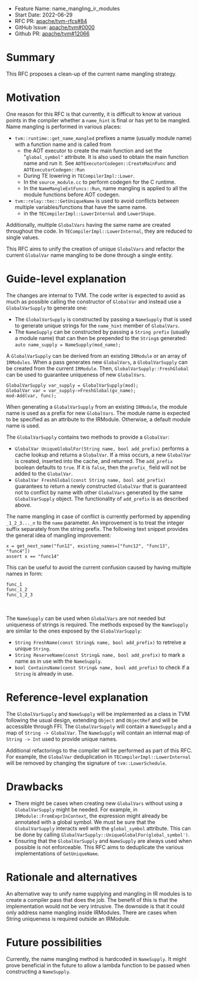 - Feature Name: name_mangling_ir_modules
- Start Date: 2022-06-29
- RFC PR: [apache/tvm-rfcs#84](https://github.com/apache/tvm-rfcs/pull/84)
- GitHub Issue: [apache/tvm#0000](https://github.com/apache/tvm/issues/0000)
- Github PR: [apache/tvm#12066](https://github.com/apache/tvm/pull/12066)

# Summary
[summary]: #summary

This RFC proposes a clean-up of the current name mangling strategy.

# Motivation
[motivation]: #motivation

One reason for this RFC is that currently, it is difficult to know at various points in the compiler whether a `name_hint` is final or has yet to be mangled.  Name mangling is performed in various places:

- `tvm::runtime::get_name_mangled` prefixes a name (usually module name) with a function name and is called from
    - the AOT executor to create the main function and set the "`global_symbol"` attribute. It is also used to obtain the main function name and run it. See `AOTExecutorCodegen::CreateMainFunc` and `AOTExecutorCodegen::Run`
    - During TE lowering in `TECompilerImpl::Lower`.
    - In the `source_module.cc` to perform codegen for the C runtime.
    - In the `NameMangleExtFuncs::Run`, name mangling is applied to all the module functions before AOT codegen.
- `tvm::relay::tec::GetUniqueName` is used to avoid conflicts between multiple variables/functions that have the same name.
    - in the `TECompilerImpl::LowerInternal` and `LowerShape`.

Additionally, multiple `GlobalVars` having the same name are created throughout the code. In `TECompilerImpl::LowerInternal`, they are reduced to single values.

This RFC aims to unify the creation of unique `GlobalVars` and refactor the current `GlobalVar` name mangling to be done through a single entity. 

# Guide-level explanation
[guide-level-explanation]: #guide-level-explanation

The changes are internal to TVM. 
The code writer is expected to avoid as much as possible calling the constructor of `GlobalVar` and instead use a `GlobalVarSupply` to generate one:
- The `GlobalVarSupply` is constructed by passing a `NameSupply` that is used to generate unique strings for the `name_hint` member of `GlobalVars`.
- The `NameSupply` can be constructed by passing a `String prefix` (usually a module name) that can then be prepended  to the `String`s generated: `auto name_supply = NameSupply(mod_name);`

A `GlobalVarSupply` can be derived from an existing `IRModule` or an array of `IRModules`. 
When a pass generates new `GlobalVars`, a `GlobalVarSupply` can be created from the current `IRModule`. Then, `GlobalVarSupply::FreshGlobal`
can be used to guarantee uniqueness of new `GlobalVars`.
```
GlobalVarSupply var_supply = GlobalVarSupply(mod);
GlobalVar var = var_supply->FreshGlobal(gv_name);
mod-Add(var, func);  
```
When generating a `GlobalVarSupply` from an existing `IRModule`, the module name is used as a prefix for 
new `GlobalVars`. The module name is expected to be specified as an attribute to the IRModule. Otherwise,
a default module name is used.

The `GlobalVarSupply` contains two methods to provide a `GlobalVar`:

- `GlobalVar UniqueGlobalFor(String name, bool add_prefix)` performs a cache lookup and returns a `GlobalVar`. If a miss occurs, a new `GlobalVar` is created, inserted into the cache, and returned. The `add_prefix` boolean defaults to `true`. If it is `false`, then the `prefix_` field will not be added to the `GlobalVar`.
- `GlobalVar FreshGlobal(const String name, bool add_prefix)` guarantees to return a newly constructed `GlobalVar` that is guaranteed not to conflict by name with other `GlobalVars` generated by the same `GlobalVarSupply` object. 
The functionality of `add_prefix` is as described above.

The name mangling in case of conflict is currently performed by appending `_1_2_3..._n` to the `name` parameter. 
An improvement is to treat the integer suffix 
separately from the string prefix. 
The following text snippet provides the general idea of mangling improvement:
```
x = get_next_name("fun12", existing_names=["func12", "func13", "func4"])
assert x == "func14"
``` 
This can be useful to avoid the current confusion caused by having multiple names in form:
```
func_1
func_1_2
func_1_2_3
```

<br></br>
The `NameSupply` can be used when `GlobalVars` are not needed but uniqueness of strings is required. 
The methods exposed by the `NameSupply` are similar to the ones exposed by the `GlobalVarSupply`:
- `String FreshName(const String& name, bool add_prefix)` to retreive a unique `String`.
- `String ReserveName(const String& name, bool add_prefix)` to mark a name as in use with the `NameSupply`.
- `bool ContainsName(const String& name, bool add_prefix)` to check if a `String` is already in use.

# Reference-level explanation
[reference-level-explanation]: #reference-level-explanation

The `GlobalVarSupply` and `NameSupply` will be implemented as a class in TVM following the usual design, extending `Object` and `ObjectRef` and will be accessible through FFI.
The `GlobalVarSupply` will contain a `NameSupply` and a map of `String -> GlobalVar`. 
The `NameSupply` will contain an internal map of `String -> Int` used to provide unique names.

Additional refactorings to the compiler will be performed as part of this RFC. For example, the `GlobalVar` deduplication in `TECompilerImpl::LowerInternal` will be removed by changing the signature of `tvm::LowerSchedule`.

# Drawbacks
[drawbacks]: #drawbacks

- There might be cases when creating new `GlobalVars` without using a `GlobalVarSupply` might be needed. For example, in `IRModule::FromExprInContext`, the expression might already be annotated with a global symbol.
We must be sure that the `GlobalVarSupply` interacts well with the `global_symbol` attribute. This can be done by calling 
`GlobalVarSupply::UniqueGlobalFor(global_symbol')`.
- Ensuring that the `GlobalVarSupply` and `NameSupply` are always used when possible is not enforceable. This RFC aims to
deduplicate the various implementations of `GetUniqueName`. 

# **Rationale and alternatives**
An alternative way to unify name supplying and mangling in IR modules is to create a compiler pass that does the job. 
The benefit of this is that the implementation would not be very intrusive. The downside is that it could only address name mangling inside IRModules. 
There are cases when String uniqueness is required outside an IRModule. 

# Future possibilities
[future-possibilities]: #future-possibilities

Currently, the name mangling method is hardcoded in `NameSupply`. It might prove beneficial in the future
to allow a lambda function to be passed when constructing a `NameSupply`. 

